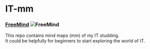 # IT-mm


### [FreeMind](http://freemind.sourceforge.net/wiki/index.php/Main_Page) ![FreeMind](http://a.fsdn.com/allura/p/freemind/icon) 
  
This repo contains mind maps (mm) of my IT studding.  
It could be helpfully for beginners to start exploring the world of IT.  

